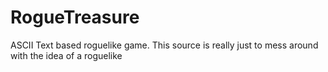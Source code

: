 # RogueTreasure
ASCII Text based roguelike game. This source is really just to mess around with the idea of a roguelike
